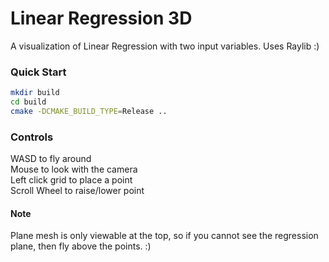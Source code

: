 # Linear Regression 3D
A visualization of Linear Regression with two input variables. Uses Raylib :)

### Quick Start
```bash
mkdir build
cd build
cmake -DCMAKE_BUILD_TYPE=Release ..
```

### Controls
WASD to fly around  
Mouse to look with the camera  
Left click grid to place a point  
Scroll Wheel to raise/lower point  

#### Note
Plane mesh is only viewable at the top, so if you cannot see the regression plane, then fly above the points. :)
